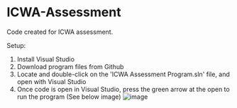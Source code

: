 # ICWA-Assessment
Code created for ICWA assessment.

Setup:
1. Install Visual Studio
2. Download program files from Github
3. Locate and double-click on the 'ICWA Assessment Program.sln' file, and open with Visual Studio
4. Once code is open in Visual Studio, press the green arrow at the open to run the program (See below image)
![image](https://github.com/user-attachments/assets/258941ae-1edb-4c2e-9ec1-984fbd77d802)
